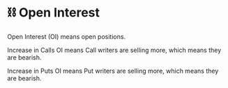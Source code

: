 # ⛓ Open Interest

Open Interest (OI) means open positions.&#x20;

Increase in Calls OI means Call writers are selling more, which means they are bearish.

Increase in Puts OI means Put writers are selling more, which means they are bearish.
